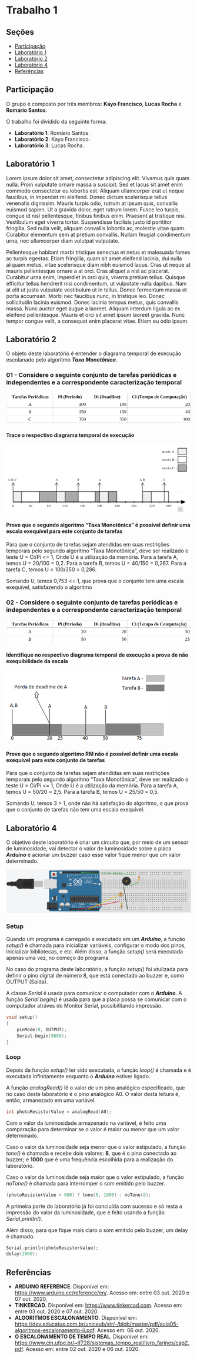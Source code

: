 # Trabalho 1

## Seções

- [Participação](#participação)
- [Laboratório 1](#laboratório-1)
- [Laboratório 2](#laboratório-2)
- [Laboratório 4](#laboratório-4)
- [Referências](#referências)

## Participação

O grupo é composto por três membros: **Kayo Francisco**, **Lucas Rocha** e **Romário Santos**.

O trabalho foi dividido da seguinte forma:

- **Laboratório 1**: Romário Santos.
- **Laboratório 2**: Kayo Francisco.
- **Laboratório 3**: Lucas Rocha.

## Laboratório 1

Lorem ipsum dolor sit amet, consectetur adipiscing elit. Vivamus quis quam nulla. Proin vulputate ornare massa a suscipit. Sed et lacus sit amet enim commodo consectetur eu lobortis est. Aliquam ullamcorper erat ut neque faucibus, in imperdiet mi eleifend. Donec dictum scelerisque tellus venenatis dignissim. Mauris turpis odio, rutrum at ipsum quis, convallis euismod sapien. Ut a gravida dolor, eget rutrum lorem. Fusce leo turpis, congue id nisl pellentesque, finibus finibus enim. Praesent at tristique nisi. Vestibulum eget viverra tortor. Suspendisse facilisis justo id porttitor fringilla. Sed nulla velit, aliquam convallis lobortis ac, molestie vitae quam. Curabitur elementum sem at pretium convallis. Nullam feugiat condimentum urna, nec ullamcorper diam volutpat vulputate.

Pellentesque habitant morbi tristique senectus et netus et malesuada fames ac turpis egestas. Etiam fringilla, quam sit amet eleifend lacinia, dui nulla aliquam metus, vitae scelerisque diam nibh euismod lacus. Cras ut neque at mauris pellentesque ornare a at orci. Cras aliquet a nisl ac placerat. Curabitur urna enim, imperdiet in orci quis, viverra pretium tellus. Quisque efficitur tellus hendrerit nisi condimentum, ut vulputate nulla dapibus. Nam at elit ut justo vulputate vestibulum ut in tellus. Donec fermentum massa et porta accumsan. Morbi nec faucibus nunc, in tristique leo. Donec sollicitudin lacinia euismod. Donec lacinia tempus metus, quis convallis massa. Nunc auctor eget augue a laoreet. Aliquam interdum ligula ac ex eleifend pellentesque. Mauris et orci sit amet ipsum laoreet gravida. Nunc tempor congue velit, a consequat enim placerat vitae. Etiam eu odio ipsum.

## Laboratório 2

O objeto deste laboratório é entender o diagrama temporal de execução escolanado pelo algoritmo ***Taxa Monotônica***.


### 01 - Considere o seguinte conjunto de tarefas periódicas e independentes e a correspondente caracterização temporal
![screenshot of arduino board](/laboratorio-2/tabela1.png)

#### Trace o respectivo diagrama temporal de execução
![screenshot of arduino board](/laboratorio-2/diagrama1.png)


#### Prove que o segundo algoritmo “Taxa Monotônica” é possível definir uma escala exequível para este conjunto de tarefas

Para que o conjunto de tarefas sejam atendidas em suas restrições temporais pelo segundo algoritmo “Taxa Monotônica”, deve ser realizado o teste  U = Ci/Pi <= 1, Onde U é a utilização da memória.
Para a tarefa A, temos U = 20/100 = 0,2.
Para a tarefa B, temos U = 40/150 = 0,267.
Para a tarefa C, temos U = 100/350 = 0,286.

Somando U, temos 0,753 <= 1, que prova que o conjunto tem uma escala exequível, satisfazendo o algoritmo


### 02 - Considere o seguinte conjunto de tarefas periódicas e independentes e a correspondente caracterização temporal

![screenshot of arduino board](/laboratorio-2/tabela2.png)

#### Identifique no respectivo diagrama temporal de execução a prova de não exequibilidade da escala

![screenshot of arduino board](/laboratorio-2/diagrama2.png)


#### Prove que o segundo algoritmo RM não é possível definir uma escala exequível para este conjunto de tarefas

Para que o conjunto de tarefas sejam atendidas em suas restrições temporais pelo segundo algoritmo “Taxa Monotônica”, deve ser realizado o teste  U = Ci/Pi <= 1, Onde U é a utilização da memória.
Para a tarefa A, temos U = 50/20 = 2,5.
Para a tarefa B, temos U = 25/50 = 0,5.

Somando U, temos 3 > 1, onde não há satisfação do algoritmo, o que prova que o conjunto de tarefas não tem uma escala exequível.


## Laboratório 4

O objetivo deste laboratório é criar um circuito que, por meio de um sensor de luminosidade, vai detectar o valor de luminosidade sobre a placa ***Arduino*** e acionar um buzzer caso esse valor fique menor que um valor determinado.

![screenshot of arduino board](/laboratorio-4/exercicio-1.png)

### Setup

Quando um programa é carregado e executado em um ***Arduino***, a função *setup()* é chamada para inicializar variáveis, configurar o modo dos pinos, inicializar bibliotecas, e etc. Além disso, a função *setup()* será executada apenas uma vez, no começo do programa.

No caso do programa deste laboratório, a função *setup()* foi utulizada para definir o pino digital de número 8, que está conectado ao buzzer e, como OUTPUT (Saída). 

A classe *Serial* é usada para comunicar o computador com o ***Arduino***. A função *Serial.begin()* é usada para que a placa possa se comunicar com o computador atráves do Monitor Serial, possibilitando impressão.

~~~c
void setup()
{
    pinMode(8, OUTPUT);
    Serial.begin(9600);
}
~~~

### Loop

Depois da função *setup()* ter sido executada, a função *loop()* é chamada e é executada infinitamente enquanto o ***Arduino*** estiver ligado.

A função *analogRead()* lê o valor de um pino analógico especificado, que no caso deste laboratório é o pino analógico A0. O valor desta leitura é, então, armanezado em uma variável.

~~~c
int photoResistorValue = analogRead(A0);
~~~

Com o valor da luminosidade armazenado na variável, é feito uma comparação para determinar se o valor é maior ou menor que um valor determinado. 

Caso o valor da luminosidade seja menor que o valor estipulado, a função *tone()* é chamada e recebe dois valores: **8**, que é o pino conectado ao buzzer; e **1000** que é uma frequência escolhida para a realização do laboratório. 

Caso o valor da luminosidade seja maior que o valor estipulado, a função *noTone()* é chamada para interromper o som emitido pelo buzzer.

~~~c
(photoResistorValue < 900) ? tone(8, 1000) : noTone(8);
~~~

A primeira parte do laboratório já foi concluída com sucesso e só resta a impressão do valor da luminosidade, que é feito usando a função *Serial.println()*.

Além disso, para que fique mais claro o som emitido pelo buzzer, um delay é chamado.

~~~c
Serial.println(photoResistorValue);
delay(2000);
~~~

## Referências

- **ARDUINO REFERENCE**. Disponível em: https://www.arduino.cc/reference/en/. Acesso em: entre 03 out. 2020 e 07 out. 2020.
- **TINKERCAD**. Disponível em: https://www.tinkercad.com. Acesso em: entre 03 out. 2020 e 07 out. 2020.
- **ALGORITMOS ESCALONAMENTO**. Disponível em: https://dev.educatux.com.br/uniceub/str/-/blob/master/pdf/aula05-algoritmos-escalonamento-ii.pdf. Acesso em: 06 out. 2020.
- **O ESCALONAMENTO DE TEMPO REAL**. Disponível em: https://www.cin.ufpe.br/~if728/sistemas_tempo_real/livro_farines/cap2.pdf. Acesso em: entre 02 out. 2020 e 06 out. 2020.
